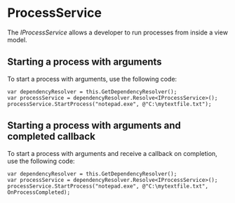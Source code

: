 # ProcessService

The *IProcessService* allows a developer to run processes from inside a view model.

## Starting a process with arguments

To start a process with arguments, use the following code:

```
var dependencyResolver = this.GetDependencyResolver();
var processService = dependencyResolver.Resolve<IProcessService>();
processService.StartProcess("notepad.exe", @"C:\mytextfile.txt");
```

## Starting a process with arguments and completed callback

To start a process with arguments and receive a callback on completion, use the following code:

```
var dependencyResolver = this.GetDependencyResolver();
var processService = dependencyResolver.Resolve<IProcessService>();
processService.StartProcess("notepad.exe", @"C:\mytextfile.txt", OnProcessCompleted);
```
